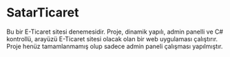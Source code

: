 # SatarTicaret

Bu bir E-Ticaret sitesi denemesidir. Proje, dinamik yapılı, admin panelli ve C# kontrollü, arayüzü E-Ticaret sitesi olacak olan bir web uygulaması çalıştırır.
Proje henüz tamamlanmamış olup sadece admin paneli çalışması yapılmıştır.
